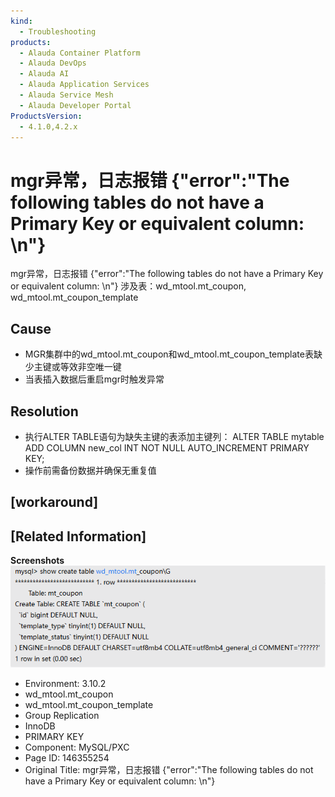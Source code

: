 ```yaml
---
kind:
  - Troubleshooting
products:
  - Alauda Container Platform
  - Alauda DevOps
  - Alauda AI
  - Alauda Application Services
  - Alauda Service Mesh
  - Alauda Developer Portal
ProductsVersion:
  - 4.1.0,4.2.x
---
```

<!-- A type of document that involves encountering a fault, diagnosing it, performing root cause analysis, and providing solutions. -->

# mgr异常，日志报错 {"error":"The following tables do not have a Primary Key or equivalent column: \n"}

mgr异常，日志报错 {"error":"The following tables do not have a Primary Key or equivalent column: \n"} 涉及表：wd_mtool.mt_coupon, wd_mtool.mt_coupon_template

## Cause
- MGR集群中的wd_mtool.mt_coupon和wd_mtool.mt_coupon_template表缺少主键或等效非空唯一键
- 当表插入数据后重启mgr时触发异常

## Resolution
- 执行ALTER TABLE语句为缺失主键的表添加主键列：
ALTER TABLE mytable ADD COLUMN new_col INT NOT NULL AUTO_INCREMENT PRIMARY KEY;
- 操作前需备份数据并确保无重复值

## [workaround]

## [Related Information]
**Screenshots**
![](assets/mgryi-chang-ri-zhi-bao-cuo-error-the-following-tables-do-not-have-a-primary-key/image2023-5-4_17-26-9.png)
- Environment: 3.10.2
- wd_mtool.mt_coupon
- wd_mtool.mt_coupon_template
- Group Replication
- InnoDB
- PRIMARY KEY
- Component: MySQL/PXC
- Page ID: 146355254
- Original Title: mgr异常，日志报错 {"error":"The following tables do not have a Primary Key or equivalent column: \n"}
